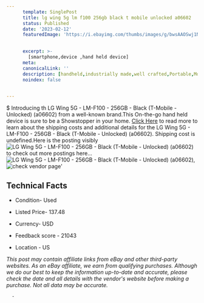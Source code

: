 ```yaml
---
      template: SinglePost
      title: lg wing 5g lm f100 256gb black t mobile unlocked a06602 
      status: Published
      date: '2023-02-12'
      featuredImage: 'https://i.ebayimg.com/thumbs/images/g/bwsAAOSwj1Nj34D7/s-l225.jpg'
       

      excerpt: >-
        [smartphone,device ,hand held device]
      meta:
      canonicalLink: ''
      description: [handheld,industrially made,well crafted,Portable,Mobile,Compact,Convenient,Lightweight,Maneuverable,Man-portable,Miniature,Carriable,Hand-held,Light,Holdable,Transportable,Mobile device,Pocket-sized,On-the-go,Wireless,Cordless,Compact size,Convenient size, smartphone,device ,hand held device]
      noindex: false
      

---
```

$
      Introducing th LG Wing 5G - LM-F100 - 256GB - Black (T-Mobile - Unlocked) (a06602) from a well-known brand.This On-the-go hand held device is sure to be a Showstopper in your home. [Click Here](https://www.ebay.com/itm/255913300547?hash=item3b959f1243%3Ag%3AbwsAAOSwj1Nj34D7&mkevt=1&mkcid=1&mkrid=711-53200-19255-0&campid=%253CePNCampaignId%253E&customid=%253CreferenceId%253E&toolid=10049) to read more to learn about the shipping costs and additional details for the LG Wing 5G - LM-F100 - 256GB - Black (T-Mobile - Unlocked) (a06602). Shipping cost is undefined.Here is the posting visibly ![LG Wing 5G - LM-F100 - 256GB - Black (T-Mobile - Unlocked) (a06602)](https://i.ebayimg.com/thumbs/images/g/bwsAAOSwj1Nj34D7/s-l225.jpg) to check out more postings here... ![LG Wing 5G - LM-F100 - 256GB - Black (T-Mobile - Unlocked) (a06602)](https://i.ebayimg.com/images/g/bwsAAOSwj1Nj34D7/s-l1600.jpg), ![check vendor page](https://origin-galleryplus.ebayimg.com/ws/web/255913300547_2_0_1/225x225.jpg)'

      

 ## Technical Facts 



     
      

 - Condition- Used 


      

 - Listed Price- 137.48 


      

 - Currency- USD 


      

 - Feedback score - 21043 


      

 - Location - US 


      
      

 *_This post may contain affiliate links from eBay and other third-party websites. As an eBay affiliate, we earn from qualifying purchases. Although we do our best to keep the information up-to-date and accurate, please check the date and all details with the vendor's website before making a purchase. Not all data may be accurate._*




      -
